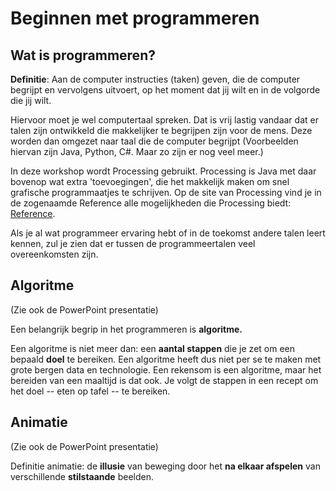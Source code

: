 # Beginnen met programmeren

## Wat is programmeren?

**Definitie**: Aan de computer instructies (taken) geven, die de computer begrijpt en vervolgens uitvoert, op het moment dat jij wilt en in de volgorde die jij wilt.

Hiervoor moet je wel computertaal spreken. Dat is vrij lastig vandaar dat er talen zijn ontwikkeld die makkelijker te begrijpen zijn voor de mens. Deze worden dan omgezet naar taal die de computer begrijpt (Voorbeelden hiervan zijn Java, Python, C#. Maar zo zijn er nog veel meer.)

In deze workshop wordt Processing gebruikt. Processing is Java met daar bovenop wat extra 'toevoegingen', die het makkelijk maken om snel grafische programmaatjes te schrijven. Op de site van Processing vind je in de zogenaamde Reference alle mogelijkheden die Processing biedt: [Reference](https://processing.org/reference).

Als je al wat programmeer ervaring hebt of in de toekomst andere talen leert kennen, zul je zien dat er tussen de programmeertalen veel overeenkomsten zijn.

## Algoritme

(Zie ook de PowerPoint presentatie)

Een belangrijk begrip in het programmeren is **algoritme.**

Een algoritme is niet meer dan: een **aantal stappen** die je zet om een bepaald **doel** te bereiken. Een algoritme heeft dus niet per se te maken met grote bergen data en technologie. Een rekensom is een algoritme, maar het bereiden van een maaltijd is dat ook. Je volgt de stappen in een recept om het doel -- eten op tafel -- te bereiken.


## Animatie

(Zie ook de PowerPoint presentatie)

Definitie animatie: de **illusie** van beweging door het **na elkaar afspelen** van verschillende **stilstaande** beelden.

